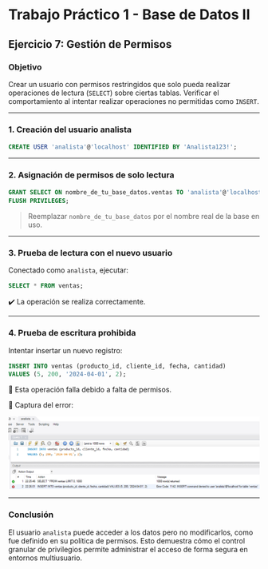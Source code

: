 # Trabajo Práctico 1 - Base de Datos II  
## Ejercicio 7: Gestión de Permisos

### Objetivo

Crear un usuario con permisos restringidos que solo pueda realizar operaciones de lectura (`SELECT`) sobre ciertas tablas. Verificar el comportamiento al intentar realizar operaciones no permitidas como `INSERT`.

---

### 1. Creación del usuario analista

```sql
CREATE USER 'analista'@'localhost' IDENTIFIED BY 'Analista123!';
```

---

### 2. Asignación de permisos de solo lectura

```sql
GRANT SELECT ON nombre_de_tu_base_datos.ventas TO 'analista'@'localhost';
FLUSH PRIVILEGES;
```

> Reemplazar `nombre_de_tu_base_datos` por el nombre real de la base en uso.

---

### 3. Prueba de lectura con el nuevo usuario

Conectado como `analista`, ejecutar:

```sql
SELECT * FROM ventas;
```

✔️ La operación se realiza correctamente.

---

### 4. Prueba de escritura prohibida

Intentar insertar un nuevo registro:

```sql
INSERT INTO ventas (producto_id, cliente_id, fecha, cantidad)
VALUES (5, 200, '2024-04-01', 2);
```

🚫 Esta operación falla debido a falta de permisos.

📸 Captura del error:

![Error de permisos INSERT](img/error_insert_usuario_analista.png)

---

### Conclusión

El usuario `analista` puede acceder a los datos pero no modificarlos, como fue definido en su política de permisos. Esto demuestra cómo el control granular de privilegios permite administrar el acceso de forma segura en entornos multiusuario.

